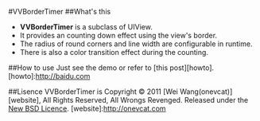 #VVBorderTimer
##What's this
* **VVBorderTimer** is a subclass of UIView.
* It provides an counting down effect using the view's border. 
* The radius of round corners and line width are configurable in runtime. 
* There is also a color transition effect during the counting.

##How to use
Just see the demo or refer to [this post][howto].
[howto]:http://baidu.com


##Lisence
VVBorderTimer is Copyright © 2011 [Wei Wang(onevcat)][website], All Rights Reserved, All Wrongs Revenged. Released under the [New BSD Licence](http://www.opensource.org/licenses/bsd-license.php).
[website]:http://onevcat.com